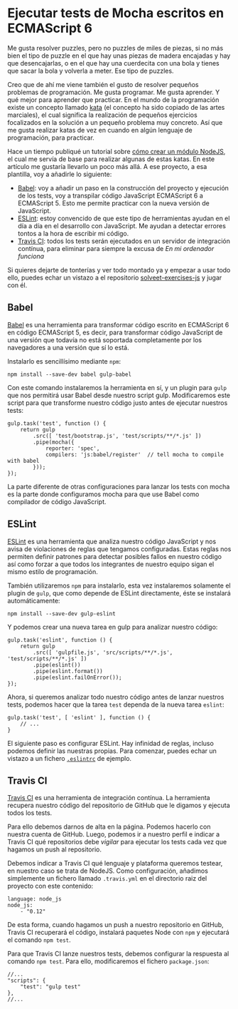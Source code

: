 # Ejecutar tests de Mocha escritos en ECMAScript 6

Me gusta resolver puzzles, pero no puzzles de miles de piezas, si no más bien el
tipo de puzzle en el que hay unas piezas de madera encajadas y hay que desencajarlas,
o en el que hay una cuerdecita con una bola y tienes que sacar la bola y volverla
a meter. Ese tipo de puzzles.

Creo que de ahí me viene también el gusto de resolver pequeños problemas de
programación. Me gusta programar. Me gusta aprender. Y qué mejor para aprender
que practicar. En el mundo de la programación existe un concepto llamado
[kata] (el concepto ha sido copiado de las artes marciales), el cual significa
la realización de pequeños ejercicios focalizados en la solución a un pequeño
problema muy concreto. Así que me gusta realizar katas de vez en cuando en algún
lenguaje de programación, para practicar.

<!-- more -->

Hace un tiempo publiqué un tutorial sobre [cómo crear un módulo NodeJS], el cual
me servía de base para realizar algunas de estas katas. En este artículo me
gustaría llevarlo un poco más allá. A ese proyecto, a esa plantilla, voy a
añadirle lo siguiente:

- [Babel]: voy a añadir un paso en la construcción del proyecto y ejecución de los
tests, voy a transpilar código JavaScript ECMAScript 6 a ECMAScript 5. Esto me
permite practicar con la nueva versión de JavaScript.
- [ESLint]: estoy convencido de que este tipo de herramientas ayudan en el día a
día en el desarrollo con JavaScript. Me ayudan a detectar errores tontos a la
hora de escribir mi código.
- [Travis CI]: todos los tests serán ejecutados en un servidor de integración
contínua, para eliminar para siempre la excusa de *En mi ordenador funciona*

Si quieres dejarte de tonterías y ver todo montado ya y empezar a usar todo ello,
puedes echar un vistazo a el repositorio [solveet-exercises-js] y jugar con
él.

## Babel

[Babel] es una herramienta para transformar código escrito en ECMAScript 6 en
código ECMAScript 5, es decir, para transformar código JavaScript de una versión
que todavía no está soportada completamente por los navegadores a una versión
que sí lo está.

Instalarlo es sencillísimo mediante `npm`:

    npm install --save-dev babel gulp-babel

Con este comando instalaremos la herramienta en sí, y un plugin para `gulp` que
nos permitirá usar Babel desde nuestro script gulp. Modificaremos este script
para que transforme nuestro código justo antes de ejecutar nuestros tests:

    gulp.task('test', function () {
        return gulp
            .src([ 'test/bootstrap.js', 'test/scripts/**/*.js' ])
            .pipe(mocha({
                reporter: 'spec',
                compilers: 'js:babel/register'  // tell mocha to compile with babel
            }));
    });

La parte diferente de otras configuraciones para lanzar los tests con mocha es
la parte donde configuramos mocha para que use Babel como compilador de código
JavaScript.

## ESLint

[ESLint] es una herramienta que analiza nuestro código JavaScript y nos avisa de
violaciones de reglas que tengamos configuradas. Estas reglas nos permiten
definir patrones para detectar posibles fallos en nuestro código así como forzar
a que todos los integrantes de nuestro equipo sigan el mismo estilo de programación.

También utilizaremos `npm` para instalarlo, esta vez instalaremos solamente el
plugin de `gulp`, que como depende de ESLint directamente, éste se instalará 
automáticamente:

    npm install --save-dev gulp-eslint

Y podemos crear una nueva tarea en gulp para analizar nuestro código:

    gulp.task('eslint', function () {
        return gulp
            .src([ 'gulpfile.js', 'src/scripts/**/*.js', 'test/scripts/**/*.js' ])
            .pipe(eslint())
            .pipe(eslint.format())
            .pipe(eslint.failOnError());
    });

Ahora, si queremos analizar todo nuestro código antes de lanzar nuestros tests,
podemos hacer que la tarea `test` dependa de la nueva tarea `eslint`:

    gulp.task('test', [ 'eslint' ], function () {
        // ...
    }

El siguiente paso es configurar ESLint. Hay infinidad de reglas, incluso podemos
definir las nuestras propias. Para comenzar, puedes echar un vistazo a un
fichero [`.eslintrc`] de ejemplo.

## Travis CI

[Travis CI] es una herramienta de integración contínua. La herramienta recupera
nuestro código del repositorio de GitHub que le digamos y ejecuta todos los
tests.

Para ello debemos darnos de alta en la página. Podemos hacerlo con nuestra
cuenta de GitHub. Luego, podemos ir a nuestro perfil e indicar a Travis CI
qué repositorios debe *vigilar* para ejecutar los tests cada vez que hagamos
un push al repositorio.

Debemos indicar a Travis CI qué lenguaje y plataforma queremos testear, en
nuestro caso se trata de NodeJS. Como configuración, añadimos simplemente un
fichero llamado `.travis.yml` en el directorio raiz del proyecto con este
contenido:

    language: node_js
    node_js:
        - "0.12"

De esta forma, cuando hagamos un push a nuestro repositorio en GitHub, Travis CI
recuperará el código, instalará paquetes Node con `npm` y ejecutará el comando
`npm test`. 

Para que Travis CI lanze nuestros tests, debemos configurar la respuesta al
comando `npm test`. Para ello, modificaremos el fichero `package.json`:

    //...
    "scripts": {
        "test": "gulp test"
    },
    //...

[kata]: https://en.wikipedia.org/wiki/Kata_%28programming%29
[cómo crear un módulo NodeJS]: http://rchavarria.github.io/blog/2014/09/24/plantilla-para-modulos-nodejs
[solveet-exercises-js]: https://github.com/rchavarria/solveet-exercises-js
[Babel]: http://babeljs.io
[ESLint]: http://eslint.org
[`.eslintrc`]: https://raw.githubusercontent.com/rchavarria/solveet-exercises-js/master/.eslintrc
[Travis CI]: https://travis-ci.org

